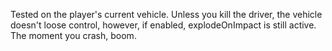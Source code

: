 Tested on the player's current vehicle. Unless you kill the driver, the vehicle doesn't loose control, however, if enabled, explodeOnImpact is still active. The moment you crash, boom.